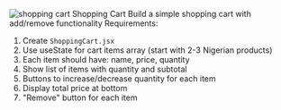 ![shopping cart](https://github.com/user-attachments/assets/975d991b-f33b-4975-8772-cd0c37187a71)
 Shopping Cart
 Build a simple shopping cart with add/remove functionality
Requirements:
1. Create `ShoppingCart.jsx`
2. Use useState for cart items array (start with 2-3 Nigerian products)
3. Each item should have: name, price, quantity
4. Show list of items with quantity and subtotal
5. Buttons to increase/decrease quantity for each item
6. Display total price at bottom
7. "Remove" button for each item


